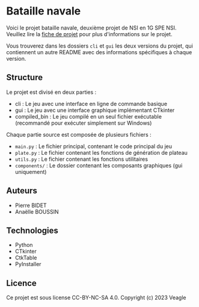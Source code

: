 # Bataille navale

Voici le projet bataille navale, deuxième projet de NSI en 1G SPE NSI.
Veuillez lire la [fiche de projet](https://docs.google.com/document/d/1riDNvgQS0Sdhk8hi8XL-WjN9lX2G-O65f6PdLyULSZk/edit?usp=sharing) pour plus d'informations sur le projet.


Vous trouverez dans les dossiers `cli` et `gui` les deux versions du projet, qui contiennent un autre README avec des informations spécifiques à chaque version.

## Structure
Le projet est divisé en deux parties :
- cli : Le jeu avec une interface en ligne de commande basique
- gui : Le jeu avec une interface graphique implémentant CTkinter
- compiled_bin : Le jeu compilé en un seul fichier exécutable (recommandé pour exécuter simplement sur Windows)

Chaque partie source est composée de plusieurs fichiers :
- `main.py` : Le fichier principal, contenant le code principal du jeu
- `plate.py` : Le fichier contenant les fonctions de génération de plateau
- `utils.py` : Le fichier contenant les fonctions utilitaires
- `components/` : Le dossier contenant les composants graphiques (gui uniquement)

## Auteurs
- Pierre BIDET
- Anaëlle BOUSSIN

## Technologies
- Python
- CTkinter
- CtkTable
- PyInstaller

## Licence
Ce projet est sous license CC-BY-NC-SA 4.0.
Copyright (c) 2023 Veagle
